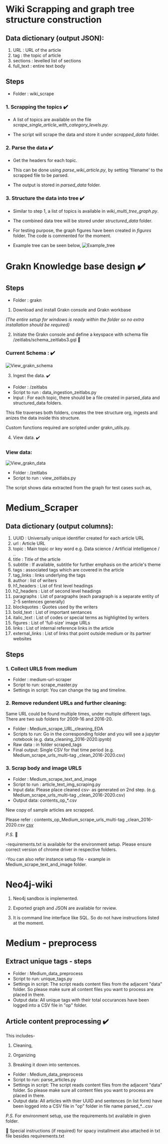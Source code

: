 # Wiki Scrapping and graph tree structure construction

## Data dictionary (output JSON):   

1. URL : URL of the article
1. tag : the topic of article
1. sections : levelled list of sections
1. full_text : entire text body


## Steps 
- Folder : wiki_scrape
### 1. Scrapping the topics :heavy_check_mark:

- A list of topics are available on the file *scrape_single_article_with_category_levels.py*.

- The script will scrape the data and store it under *scrapped_data* folder. 

### 2. Parse the data :heavy_check_mark:

- Get the headers for each topic. 

- This can be done using *parse_wiki_article.py*, by setting 'filename' to the scrapped file to be parsed. 

- The output is stored in *parsed_data* folder.

### 3. Structure the data into tree :heavy_check_mark:

- Similar to step 1, a list of topics is available in *wiki_multi_tree_graph.py*. 

- The combined data tree will be stored under *structured_data* folder. 

- For testing purpose, the graph figures have been created in *figures* folder. The code is commented for the moment. 

- Example tree can be seen below,
![Example_tree](./wiki_scrape/figures/Machine_learning_knowledge_graph.png)

# Grakn Knowledge base design :heavy_check_mark:

## Steps
- Folder : grakn

1. Download and install Grakn console and Grakn workbase 

*(The entire setup for windows is ready within the folder so no extra installation should be required)*

2. Initiate the Grakn console and define a keyspace with schema file /zeitlabs/schema_zeitlabs3.gql :pencil: 

### Current Schema : :heavy_check_mark:

![View_grakn_schema](./grakn/zeitlabs/grakn_schema.PNG)


3. Ingest the data. :heavy_check_mark:

- Folder : /zeitlabs
- Script to run : data_ingestion_zeitlabs.py 
- Input  : For each topic, there should be a file created in parsed_data and structured_data folders. 

This file traverses both folders, creates the tree structure org, ingests and anizes the data inside this structure. 

Custom functions required are scripted under grakn_utils.py.

4. View data. :heavy_check_mark:
### View data: 

![View_grakn_data](./grakn/zeitlabs/test_q.png)

- Folder : /zeitlabs
- Script to run : view_zeitlabs.py

The script shows data extracted from the graph for test cases such as,

# Medium_Scraper  

## Data dictionary (output columns):

1. UUID : Universally unique identifier created for each article URL	
1. url : Article URL	
1. topic : Main topic or key word e.g. Data science / Artificial intelligence / ..	
1. title : Title of the article	
1. subtitle	: If available, subtitle for further emphasis on the article's theme
1. tags	: associated tags which are covered in the article
1. tag_links : links underlying the tags  
1. author	: list of writers
1. h1_headers : List of first level headings	
1. h2_headers	: List of second level headings
1. paragraphs : List of paragraphs (each paragraph is a separate entity of 2-5 sentences generally)	
1. blockquotes	: Quotes used by the writers
1. bold_text	: List of important sentances 
1. italic_text : List of codes or special terms as highlighted by writers
1. figures : List of 'full-size' image URLs   
1. links : List of internal reference links in the article  
1. external_links : List of links that point outside medium or its partner websites   


## Steps


### 1. Collect URLS from medium
- Folder : medium-url-scraper
- Script to run: scrape_master.py
- Settings in script: You can change the tag and timeline.

### 2. Remove redundent URLs and further cleaning: 
Same URL could be found multiple times, under multiple different tags. 
There are two sub folders for 2009-16 and 2016-20.
- Folder : Medium_scrape_URL_cleaning_EDA
- Scripts to run: Go in the corresponding folder and you will see a jupyter notebook (e.g. data_cleaning_2016-2020.ipynb)
- Raw data : in folder scraped_tags
- Final output: Single CSV for that time period (e.g. Medium_scrape_urls_multi-tag _clean_2016-2020.csv)

### 3. Scrap body and image URLS 
- Folder : Medium_scrape_text_and_image
- Script to run : article_text_img_scraping.py
- Input data: Please place cleaned csv- as generated on 2nd step. (e.g. Medium_scrape_urls_multi-tag _clean_2016-2020.csv)
- Output data: contents_op_*.csv

New copy of sample articles are scrapped. 

Please refer : contents_op_Medium_scrape_urls_multi-tag _clean_2016-2020.csv [csv](https://github.com/ahm10/impulso/blob/master/Medium_scrape_text_and_image/2016-2020/contents_op_Medium_scrape_urls_multi-tag%20_clean_2016-2020.csv)


*P.S.*
:memo:


-requirements.txt is available for the environment setup. Please ensure  correct version of chrome driver in respective folders.


-You can also refer instance setup file - example in Medium_scrape_text_and_image folder.


# Neo4j-wiki

1. Neo4j sandbox is implemented.

2. Exported graph and JSON are available for review.

3. It is command line interface like SQL. So do not have instructions listed at the moment.

# Medium - preprocess

## Extract unique tags - steps 

- Folder : Medium_data_preprocess
- Script to run: unique_tags.py
- Settings in script: The script reads content files from the adjacent "data" folder. So please make sure all content files you want to process are placed in there. 
- Output data: All unique tags with their total occurances have been logged into a CSV file in "op" folder.

## Article content preprocessing :heavy_check_mark:
This includes- 
1. Cleaning,

2. Organizing 

3. Breaking it down into sentences. 

- Folder : Medium_data_preprocess
- Script to run: parse_articles.py
- Settings in script: The script reads content files from the adjacent "data" folder. So please make sure all content files you want to process are placed in there. 
- Output data: All articles with thier UUID and sentences (in list form) have been logged into a CSV file in "op" folder in file name parsed_*...csv


*P.S.* For environment setup, use the requirements.txt available in given folder.


:high_brightness:  Special instructions (if required) for spacy installment also attached in txt file besides requirements.txt

 